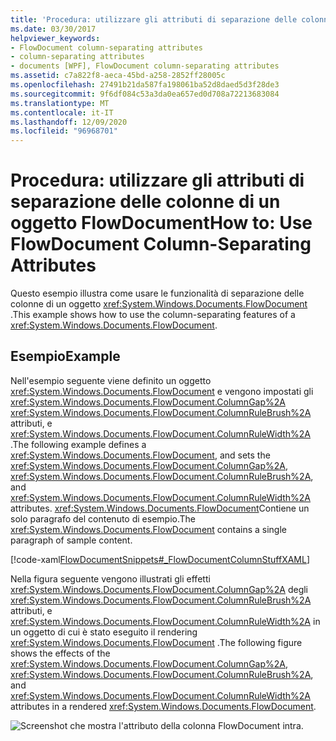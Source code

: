 ```yaml
---
title: 'Procedura: utilizzare gli attributi di separazione delle colonne di un oggetto FlowDocument'
ms.date: 03/30/2017
helpviewer_keywords:
- FlowDocument column-separating attributes
- column-separating attributes
- documents [WPF], FlowDocument column-separating attributes
ms.assetid: c7a822f8-aeca-45bd-a258-2852ff28005c
ms.openlocfilehash: 27491b21da587fa198061ba52d8daed5d3f28de3
ms.sourcegitcommit: 9f6df084c53a3da0ea657ed0d708a72213683084
ms.translationtype: MT
ms.contentlocale: it-IT
ms.lasthandoff: 12/09/2020
ms.locfileid: "96968701"
---
```

# <a name="how-to-use-flowdocument-column-separating-attributes"></a><span data-ttu-id="96ef1-102">Procedura: utilizzare gli attributi di separazione delle colonne di un oggetto FlowDocument</span><span class="sxs-lookup"><span data-stu-id="96ef1-102">How to: Use FlowDocument Column-Separating Attributes</span></span>
<span data-ttu-id="96ef1-103">Questo esempio illustra come usare le funzionalità di separazione delle colonne di un oggetto <xref:System.Windows.Documents.FlowDocument> .</span><span class="sxs-lookup"><span data-stu-id="96ef1-103">This example shows how to use the column-separating features of a <xref:System.Windows.Documents.FlowDocument>.</span></span>  
  
## <a name="example"></a><span data-ttu-id="96ef1-104">Esempio</span><span class="sxs-lookup"><span data-stu-id="96ef1-104">Example</span></span>  
 <span data-ttu-id="96ef1-105">Nell'esempio seguente viene definito un oggetto <xref:System.Windows.Documents.FlowDocument> e vengono impostati gli <xref:System.Windows.Documents.FlowDocument.ColumnGap%2A> <xref:System.Windows.Documents.FlowDocument.ColumnRuleBrush%2A> attributi, e <xref:System.Windows.Documents.FlowDocument.ColumnRuleWidth%2A> .</span><span class="sxs-lookup"><span data-stu-id="96ef1-105">The following example defines a <xref:System.Windows.Documents.FlowDocument>, and sets the <xref:System.Windows.Documents.FlowDocument.ColumnGap%2A>, <xref:System.Windows.Documents.FlowDocument.ColumnRuleBrush%2A>, and <xref:System.Windows.Documents.FlowDocument.ColumnRuleWidth%2A> attributes.</span></span>  <span data-ttu-id="96ef1-106"><xref:System.Windows.Documents.FlowDocument>Contiene un solo paragrafo del contenuto di esempio.</span><span class="sxs-lookup"><span data-stu-id="96ef1-106">The <xref:System.Windows.Documents.FlowDocument> contains a single paragraph of sample content.</span></span>  
  
 [!code-xaml[FlowDocumentSnippets#_FlowDocumentColumnStuffXAML](~/samples/snippets/csharp/VS_Snippets_Wpf/FlowDocumentSnippets/CSharp/Window1.xaml#_flowdocumentcolumnstuffxaml)]  
  
 <span data-ttu-id="96ef1-107">Nella figura seguente vengono illustrati gli effetti <xref:System.Windows.Documents.FlowDocument.ColumnGap%2A> degli <xref:System.Windows.Documents.FlowDocument.ColumnRuleBrush%2A> attributi, e <xref:System.Windows.Documents.FlowDocument.ColumnRuleWidth%2A> in un oggetto di cui è stato eseguito il rendering <xref:System.Windows.Documents.FlowDocument> .</span><span class="sxs-lookup"><span data-stu-id="96ef1-107">The following figure shows the effects of the <xref:System.Windows.Documents.FlowDocument.ColumnGap%2A>, <xref:System.Windows.Documents.FlowDocument.ColumnRuleBrush%2A>, and <xref:System.Windows.Documents.FlowDocument.ColumnRuleWidth%2A> attributes in a rendered <xref:System.Windows.Documents.FlowDocument>.</span></span>  
  
 ![Screenshot che mostra l'attributo della colonna FlowDocument intra.](./media/how-to-use-flowdocument-column-separating-attributes/flowdocument-intra-column.png)
